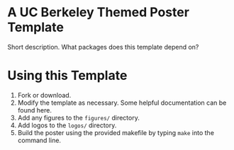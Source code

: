  # A UC Berkeley Themed Poster Template

Short description. What packages does this template depend on?

# Using this Template

1. Fork or download.
2. Modify the template as necessary. Some helpful documentation can be found
   here.
3. Add any figures to the `figures/` directory.
4. Add logos to the `logos/` directory.
5. Build the poster using the provided makefile by typing `make` into the
   command line.
